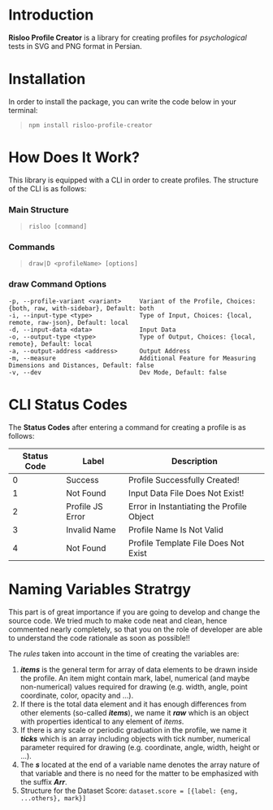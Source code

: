 # Introduction

**Risloo Profile Creator** is a library for creating profiles for *psychological* tests in SVG and PNG format in Persian.

# Installation

In order to install the package, you can write the code below in your terminal:

> ```npm install risloo-profile-creator```

# How Does It Work?

This library is equipped with a CLI in order to create profiles.
The structure of the CLI is as follows:

### Main Structure

> ```risloo [command]```

### Commands

> ```draw|D <profileName> [options]```

### **draw** Command Options

```
-p, --profile-variant <variant>     Variant of the Profile, Choices: {both, raw, with-sidebar}, Default: both
-i, --input-type <type>             Type of Input, Choices: {local, remote, raw-json}, Default: local
-d, --input-data <data>             Input Data
-o, --output-type <type>            Type of Output, Choices: {local, remote}, Default: local
-a, --output-address <address>      Output Address
-m, --measure                       Additional Feature for Measuring Dimensions and Distances, Default: false
-v, --dev                           Dev Mode, Default: false
```

# CLI Status Codes

The **Status Codes** after entering a command for creating a profile is as follows:

| Status Code | Label | Description |
| ----------- | ----- | ----------- |
| 0 | Success | Profile Successfully Created! |
| 1 | Not Found | Input Data File Does Not Exist! |
| 2 | Profile JS Error | Error in Instantiating the Profile Object |
| 3 | Invalid Name | Profile Name Is Not Valid |
| 4 | Not Found | Profile Template File Does Not Exist |

# Naming Variables Stratrgy

This part is of great importance if you are going to develop and change the source code. We tried much to make code neat and clean, hence commented nearly completely, so that you on the role of developer are able to understand the code rationale as soon as possible!!

The *rules* taken into account in the time of creating the variables are:

1. ***items*** is the general term for array of data elements to be drawn inside the profile. An item might contain mark, label, numerical (and maybe non-numerical) values required for drawing (e.g. width, angle, point coordinate, color, opacity and ...).
2. If there is the total data element and it has enough differences from other elements (so-called ***items***), we name it ***raw*** which is an object with properties identical to any element of *items*.
3. If there is any scale or periodic graduation in the profile, we name it ***ticks*** which is an array including objects with tick number, numerical parameter required for drawing (e.g. coordinate, angle, width, height or ...).
4. The ***s*** located at the end of a variable name denotes the array nature of that variable and there is no need for the matter to be emphasized with the suffix ***Arr***.
5. Structure for the Dataset Score: `dataset.score = [{label: {eng, ...others}, mark}]`

